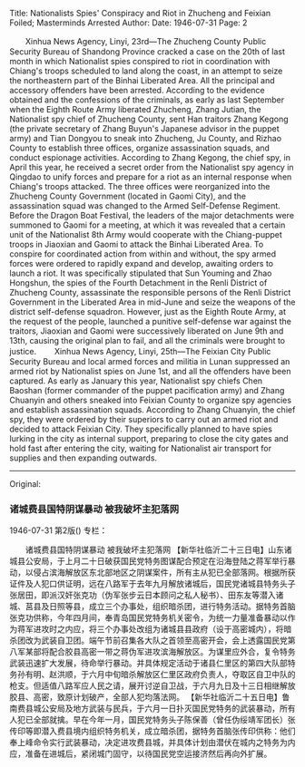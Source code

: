 Title: Nationalists Spies' Conspiracy and Riot in Zhucheng and Feixian Foiled; Masterminds Arrested
Author:
Date: 1946-07-31
Page: 2

　　Xinhua News Agency, Linyi, 23rd—The Zhucheng County Public Security Bureau of Shandong Province cracked a case on the 20th of last month in which Nationalist spies conspired to riot in coordination with Chiang's troops scheduled to land along the coast, in an attempt to seize the northeastern part of the Binhai Liberated Area. All the principal and accessory offenders have been arrested. According to the evidence obtained and the confessions of the criminals, as early as last September when the Eighth Route Army liberated Zhucheng, Zhang Jutian, the Nationalist spy chief of Zhucheng County, sent Han traitors Zhang Kegong (the private secretary of Zhang Buyun's Japanese advisor in the puppet army) and Tian Dongyou to sneak into Zhucheng, Ju County, and Rizhao County to establish three offices, organize assassination squads, and conduct espionage activities. According to Zhang Kegong, the chief spy, in April this year, he received a secret order from the Nationalist spy agency in Qingdao to unify forces and prepare for a riot as an internal response when Chiang's troops attacked. The three offices were reorganized into the Zhucheng County Government (located in Gaomi City), and the assassination squad was changed to the Armed Self-Defense Regiment. Before the Dragon Boat Festival, the leaders of the major detachments were summoned to Gaomi for a meeting, at which it was revealed that a certain unit of the Nationalist 8th Army would cooperate with the Chiang-puppet troops in Jiaoxian and Gaomi to attack the Binhai Liberated Area. To conspire for coordinated action from within and without, the spy armed forces were ordered to rapidly expand and develop, awaiting orders to launch a riot. It was specifically stipulated that Sun Youming and Zhao Hongshun, the spies of the Fourth Detachment in the Renli District of Zhucheng County, assassinate the responsible persons of the Renli District Government in the Liberated Area in mid-June and seize the weapons of the district self-defense squadron. However, just as the Eighth Route Army, at the request of the people, launched a punitive self-defense war against the traitors, Jiaoxian and Gaomi were successively liberated on June 9th and 13th, causing the original plan to fail, and all the criminals were brought to justice.
　　Xinhua News Agency, Linyi, 25th—The Feixian City Public Security Bureau and local armed forces and militia in Lunan suppressed an armed riot by Nationalist spies on June 1st, and all the offenders have been captured. As early as January this year, Nationalist spy chiefs Chen Baoshan (former commander of the puppet pacification army) and Zhang Chuanyin and others sneaked into Feixian County to organize spy agencies and establish assassination squads. According to Zhang Chuanyin, the chief spy, they were ordered by their superiors to carry out an armed riot and decided to attack Feixian City. They specifically planned to have spies lurking in the city as internal support, preparing to close the city gates and hold fast after entering the city, waiting for Nationalist air transport for supplies and then expanding outwards.



<hr /> 

Original: 


### 诸城费县国特阴谋暴动  被我破坏主犯落网

1946-07-31
第2版()
专栏：

　　诸城费县国特阴谋暴动
    被我破坏主犯落网
    【新华社临沂二十三日电】山东诸城县公安局，于上月二十日破获国民党特务图谋配合预定在沿海登陆之蒋军举行暴动，以侵占滨海解放区东北部地区之阴谋案件，所有主从犯已全部落网。根据所获证件及人犯口供证明，远在八路军于去年九月解放诸城后，国民党诸城县特务头子张居田，即派汉奸张克功（伪军张步云日本顾问之私人秘书）、田东友等潜入诸城、莒县及日照等县，成立三个办事处，组织暗杀团，进行特务活动。据特务首脑张克功供称，今年四月间，奉青岛国民党特务机关密令，为统一力量准备暴动以作为蒋军进攻时之内应，将三个办事处改组为诸城县县政府（设于高密城内），将暗杀团改为武装自卫团。端午节前召集各大队之首领至高密开会，会上透露国民党第八军某部将配合胶县高密一带之蒋伪军进攻滨海解放区。为谋里应外合，复令特务武装迅速扩大发展，待命举行暴动。并具体规定活动于诸县仁里区的第四大队部特务孙有明、赵洪顺，于六月中旬暗杀解放区仁里区政府负责人，夺取区自卫中队的枪支。但适值八路军应人民之请，展开讨逆自卫战，于六月九日及十三日相继解放胶县、高密，致原计划破产，全部人犯均落法网。
    【新华社临沂二十五日电】鲁南费县城公安局及地方武装与民兵，于六月一日扑灭国民党特务的武装暴动，所有人犯已全部就擒。早在今年一月，国民党特务头子陈保善（曾任伪绥靖军团长）张传印等即潜入费县境内组织特务机关，成立暗杀团，据特务首脑张传印供称：他们奉上峰命令实行武装暴动，决定进攻费县城，并具体计划由潜伏在城内之特务为内应，准备在进城后，紧闭城门固守，以待国民党空运接济然后再向外扩展。
